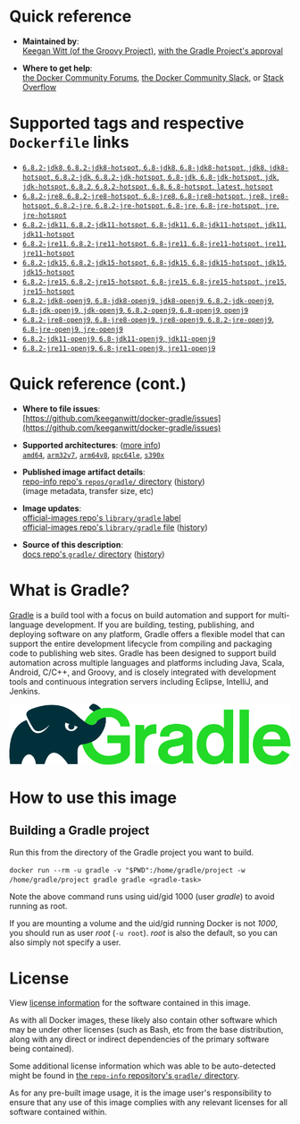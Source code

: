 <!--

********************************************************************************

WARNING:

    DO NOT EDIT "gradle/README.md"

    IT IS AUTO-GENERATED

    (from the other files in "gradle/" combined with a set of templates)

********************************************************************************

-->

# Quick reference

-	**Maintained by**:  
	[Keegan Witt (of the Groovy Project)](https://github.com/keeganwitt/docker-gradle), [with the Gradle Project's approval](https://discuss.gradle.org/t/official-docker-images/21159/8)

-	**Where to get help**:  
	[the Docker Community Forums](https://forums.docker.com/), [the Docker Community Slack](https://dockr.ly/slack), or [Stack Overflow](https://stackoverflow.com/search?tab=newest&q=docker)

# Supported tags and respective `Dockerfile` links

-	[`6.8.2-jdk8`, `6.8.2-jdk8-hotspot`, `6.8-jdk8`, `6.8-jdk8-hotspot`, `jdk8`, `jdk8-hotspot`, `6.8.2-jdk`, `6.8.2-jdk-hotspot`, `6.8-jdk`, `6.8-jdk-hotspot`, `jdk`, `jdk-hotspot`, `6.8.2`, `6.8.2-hotspot`, `6.8`, `6.8-hotspot`, `latest`, `hotspot`](https://github.com/keeganwitt/docker-gradle/blob/233a7be26a98bcf6a06227a5932cf0c1d6a73f19/hotspot/jdk8/Dockerfile)
-	[`6.8.2-jre8`, `6.8.2-jre8-hotspot`, `6.8-jre8`, `6.8-jre8-hotspot`, `jre8`, `jre8-hotspot`, `6.8.2-jre`, `6.8.2-jre-hotspot`, `6.8-jre`, `6.8-jre-hotspot`, `jre`, `jre-hotspot`](https://github.com/keeganwitt/docker-gradle/blob/233a7be26a98bcf6a06227a5932cf0c1d6a73f19/hotspot/jre8/Dockerfile)
-	[`6.8.2-jdk11`, `6.8.2-jdk11-hotspot`, `6.8-jdk11`, `6.8-jdk11-hotspot`, `jdk11`, `jdk11-hotspot`](https://github.com/keeganwitt/docker-gradle/blob/233a7be26a98bcf6a06227a5932cf0c1d6a73f19/hotspot/jdk11/Dockerfile)
-	[`6.8.2-jre11`, `6.8.2-jre11-hotspot`, `6.8-jre11`, `6.8-jre11-hotspot`, `jre11`, `jre11-hotspot`](https://github.com/keeganwitt/docker-gradle/blob/233a7be26a98bcf6a06227a5932cf0c1d6a73f19/hotspot/jre11/Dockerfile)
-	[`6.8.2-jdk15`, `6.8.2-jdk15-hotspot`, `6.8-jdk15`, `6.8-jdk15-hotspot`, `jdk15`, `jdk15-hotspot`](https://github.com/keeganwitt/docker-gradle/blob/233a7be26a98bcf6a06227a5932cf0c1d6a73f19/hotspot/jdk15/Dockerfile)
-	[`6.8.2-jre15`, `6.8.2-jre15-hotspot`, `6.8-jre15`, `6.8-jre15-hotspot`, `jre15`, `jre15-hotspot`](https://github.com/keeganwitt/docker-gradle/blob/233a7be26a98bcf6a06227a5932cf0c1d6a73f19/hotspot/jre15/Dockerfile)
-	[`6.8.2-jdk8-openj9`, `6.8-jdk8-openj9`, `jdk8-openj9`, `6.8.2-jdk-openj9`, `6.8-jdk-openj9`, `jdk-openj9`, `6.8.2-openj9`, `6.8-openj9`, `openj9`](https://github.com/keeganwitt/docker-gradle/blob/233a7be26a98bcf6a06227a5932cf0c1d6a73f19/openj9/jdk8/Dockerfile)
-	[`6.8.2-jre8-openj9`, `6.8-jre8-openj9`, `jre8-openj9`, `6.8.2-jre-openj9`, `6.8-jre-openj9`, `jre-openj9`](https://github.com/keeganwitt/docker-gradle/blob/233a7be26a98bcf6a06227a5932cf0c1d6a73f19/openj9/jre8/Dockerfile)
-	[`6.8.2-jdk11-openj9`, `6.8-jdk11-openj9`, `jdk11-openj9`](https://github.com/keeganwitt/docker-gradle/blob/233a7be26a98bcf6a06227a5932cf0c1d6a73f19/openj9/jdk11/Dockerfile)
-	[`6.8.2-jre11-openj9`, `6.8-jre11-openj9`, `jre11-openj9`](https://github.com/keeganwitt/docker-gradle/blob/233a7be26a98bcf6a06227a5932cf0c1d6a73f19/openj9/jre11/Dockerfile)

# Quick reference (cont.)

-	**Where to file issues**:  
	[https://github.com/keeganwitt/docker-gradle/issues](https://github.com/keeganwitt/docker-gradle/issues)

-	**Supported architectures**: ([more info](https://github.com/docker-library/official-images#architectures-other-than-amd64))  
	[`amd64`](https://hub.docker.com/r/amd64/gradle/), [`arm32v7`](https://hub.docker.com/r/arm32v7/gradle/), [`arm64v8`](https://hub.docker.com/r/arm64v8/gradle/), [`ppc64le`](https://hub.docker.com/r/ppc64le/gradle/), [`s390x`](https://hub.docker.com/r/s390x/gradle/)

-	**Published image artifact details**:  
	[repo-info repo's `repos/gradle/` directory](https://github.com/docker-library/repo-info/blob/master/repos/gradle) ([history](https://github.com/docker-library/repo-info/commits/master/repos/gradle))  
	(image metadata, transfer size, etc)

-	**Image updates**:  
	[official-images repo's `library/gradle` label](https://github.com/docker-library/official-images/issues?q=label%3Alibrary%2Fgradle)  
	[official-images repo's `library/gradle` file](https://github.com/docker-library/official-images/blob/master/library/gradle) ([history](https://github.com/docker-library/official-images/commits/master/library/gradle))

-	**Source of this description**:  
	[docs repo's `gradle/` directory](https://github.com/docker-library/docs/tree/master/gradle) ([history](https://github.com/docker-library/docs/commits/master/gradle))

# What is Gradle?

[Gradle](https://gradle.org/) is a build tool with a focus on build automation and support for multi-language development. If you are building, testing, publishing, and deploying software on any platform, Gradle offers a flexible model that can support the entire development lifecycle from compiling and packaging code to publishing web sites. Gradle has been designed to support build automation across multiple languages and platforms including Java, Scala, Android, C/C++, and Groovy, and is closely integrated with development tools and continuous integration servers including Eclipse, IntelliJ, and Jenkins.

![logo](https://raw.githubusercontent.com/docker-library/docs/c3d3ca6beed000f9ba6eabc98f3399158f520256/gradle/logo.png)

# How to use this image

## Building a Gradle project

Run this from the directory of the Gradle project you want to build.

`docker run --rm -u gradle -v "$PWD":/home/gradle/project -w /home/gradle/project gradle gradle <gradle-task>`

Note the above command runs using uid/gid 1000 (user *gradle*) to avoid running as root.

If you are mounting a volume and the uid/gid running Docker is not *1000*, you should run as user *root* (`-u root`). *root* is also the default, so you can also simply not specify a user.

# License

View [license information](https://gradle.org/license/) for the software contained in this image.

As with all Docker images, these likely also contain other software which may be under other licenses (such as Bash, etc from the base distribution, along with any direct or indirect dependencies of the primary software being contained).

Some additional license information which was able to be auto-detected might be found in [the `repo-info` repository's `gradle/` directory](https://github.com/docker-library/repo-info/tree/master/repos/gradle).

As for any pre-built image usage, it is the image user's responsibility to ensure that any use of this image complies with any relevant licenses for all software contained within.
